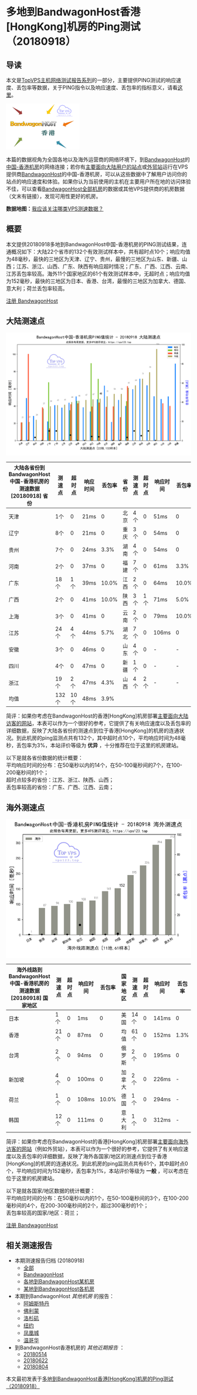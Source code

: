 #  多地到BandwagonHost香港[HongKong]机房的Ping测试（20180918） 

## 导读

本文是[TopVPS主机网络测试报告系列](https://vps123.top/pingtest)的一部分，主要提供PING测试的响应速度、丢包率等数据，关于PING指令以及响应速度、丢包率的指标意义，请看[这里](https://vps123.top/what-is-ping.html)。

![多地到BandwagonHost香港\[HongKong\]机房的Ping测试（20180918）](/images/thumbnails/to_bwg_HongKong.png)

本篇的数据视角为全国各地以及海外运营商的网络环境下，到[BandwagonHost](https://vps123.top/go/bwg)的[中国-香港机房](https://vps123.top/bandwagon-facilities.html#hongkong)的网络连接；若你有[主要面向大陆用户的站点](https://vps123.top/website-for-mainland-users.html)或[外贸站](https://vps123.top/website-for-internation-trade.html)运行在VPS提供商[BandwagonHost](https://vps123.top/go/bwg)的中国-香港机房，可以从这些数据中了解用户访问你的站点的响应速度和体验。如果你认为当前使用的主机在主要用户所在地的访问体验不佳，可以查看[BandwagonHost全部机房](/bandwagon/isp/china/20180918-bandwagon-isp-china.md)的数据或其他VPS提供商的机房数据（文末有链接），发现可用性更好的机房。

**数据地图：**[我应该关注哪类VPS测速数据？](https://vps123.top/find-pingtest-data-you-need.html)

## 概要

本文提供20180918多地到BandwagonHost中国-香港机房的PING测试结果，连通概况如下：大陆22个省市的132个有效测试样本中，共有超时点10个；响应均值为48毫秒，最快的三地区为天津、辽宁、贵州，最慢的三地区为山东、新疆、山西；江苏、浙江、山西、广东、陕西有响应超时情况；广东、广西、江西、云南、江苏丢包率较高。海外11个国家地区的61个有效测试样本中，无超时点；响应均值为152毫秒，最快的三地区为日本、香港、台湾，最慢的三地区为加拿大、德国、意大利；荷兰丢包率较高。

[注册 BandwagonHost](https://vps123.top/go/bwg/_btn1)

## 大陆测速点

![大陆各省份到VPS提供商BandwagonHost位于香港\[HongKong\]的机房的ping测试数据统计图，包含响应值的柱状图以及丢包率的散点图，数据日期为20180918](/images/pingtests/bwg_20180918/plot_idc_bwg_china-hongkong_20180918_mainland.png)

大陆各省份到BandwagonHost中国-香港机房的测速数据 [20180918] 省份 | 测速点 | 超时点 | 响应时间 | 丢包率 | 省份 | 测速点 | 超时点 | 响应时间 | 丢包率  
---|---|---|---|---|---|---|---|---|---  
天津 | 1个 | 0 | 21ms | 0 | 北京 | 4个 | 0 | 51ms | 0  
辽宁 | 8个 | 0 | 21ms | 0 | 重庆 | 3个 | 0 | 54ms | 0  
贵州 | 7个 | 0 | 24ms | 3.3% | 湖南 | 4个 | 0 | 54ms | 0  
河南 | 2个 | 0 | 37ms | 0 | 福建 | 7个 | 0 | 61ms | 3.3%  
广东 | 18个 | 1个 | 39ms | 10.0% | 江西 | 2个 | 0 | 64ms | 10.0%  
广西 | 2个 | 0 | 41ms | 10.0% | 陕西 | 3个 | 1个 | 71ms | 5.0%  
上海 | 3个 | 0 | 41ms | 0 | 云南 | 2个 | 0 | 79ms | 10.0%  
江苏 | 24个 | 4个 | 44ms | 5.7% | 湖北 | 7个 | 0 | 106ms | 0  
安徽 | 3个 | 0 | 46ms | 0 | 山东 | 4个 | 0 | - | -  
四川 | 4个 | 0 | 47ms | 0 | 新疆 | 1个 | 0 | - | -  
浙江 | 19个 | 2个 | 47ms | 4.3% | 山西 | 4个 | 2个 | - | -  
均值 | 132个 | 10个 | 48ms | 3.9% |  |  |  |  |   
  
简评：如果你考虑在BandwagonHost的香港[HongKong]机房部署[主要面向大陆访客的网站](website-for-mainland-users.html)，本表可以作为一个很好的参考，它提供了有关响应速度以及丢包率的详细数据，反映了大陆各省份的测速点到位于香港[HongKong]的机房的连通状况。到此机房的ping监测点共有132个，其中超时点10个，平均响应时间为48毫秒，丢包率为3%，本站评价等级为 **优异** ，十分推荐在位于这里的机房建站。

以下是就各省份数据的统计概要：  
平均响应时间的分布：在50毫秒以内的14个，在50-100毫秒间的7个，在100-200毫秒间的1个；  
超时点较多的省份：江苏、浙江、陕西、山西；  
丢包率较高的省份：广东、广西、江西、云南；

## 海外测速点

![海外各国家地区到VPS提供商BandwagonHost位于香港\[HongKong\]的机房的ping测试数据统计图，包含响应值的柱状图以及丢包率的散点图，数据日期为20180918](/images/pingtests/bwg_20180918/plot_idc_bwg_china-hongkong_20180918_overseas.png)

海外线路到BandwagonHost中国-香港机房的测速数据 [20180918] 国家地区 | 测速点 | 超时点 | 响应时间 | 丢包率 | 国家地区 | 测速点 | 超时点 | 响应时间 | 丢包率  
---|---|---|---|---|---|---|---|---|---  
日本 | 1个 | 0 | 1ms | 0 | 美国 | 14个 | 0 | 141ms | 0  
香港 | 21个 | 0 | 87ms | 0 | 均值 | 61个 | 0 | 152ms | 1.3%  
台湾 | 2个 | 0 | 94ms | 0 | 俄罗斯 | 2个 | 0 | 195ms | 0  
新加坡 | 4个 | 0 | 100ms | 0 | 加拿大 | 2个 | 0 | 226ms | -  
荷兰 | 1个 | 0 | 108ms | 10.0% | 德国 | 1个 | 0 | 294ms | -  
韩国 | 12个 | 0 | 111ms | 0 | 意大利 | 1个 | 0 | 312ms | -  
  
简评：如果你考虑在BandwagonHost的香港[HongKong]机房部署[主要面向海外访客的网站](https://vps123.top/website-for-internation-trade.html)（例如外贸站），本表可以作为一个很好的参考，它提供了有关响应速度以及丢包率的详细数据，反映了海外各国家/地区的测速点到位于香港[HongKong]的机房的连通状况。到此机房的ping监测点共有61个，其中超时点0个，平均响应时间为152毫秒，丢包率为1%，本站评价等级为 **一般** ，可以考虑在位于这里的机房建站。

以下是就各国家/地区数据的统计概要：  
平均响应时间的分布：在50毫秒以内的1个，在50-100毫秒间的3个，在100-200毫秒间的4个，在200-300毫秒间的2个，超过300毫秒的1个；  
丢包率较高的国家/地区：荷兰；

[注册 BandwagonHost](https://vps123.top/go/bwg/_btn2)

## 相关测速报告

  * 本期测速报告归档 (20180918) 
    * [全部](https://vps123.top/pingtests/20180918 "本期各VPS提供商全部测速报告")
    * [BandwagonHost](https://vps123.top/pingtests/idc-bandwagon/20180918 "本期BandwagonHost的全部测速报告")
    * [各地到BandwagonHost某机房](https://vps123.top/pingtests/idc-bandwagon/isp-global/20180918 "以BandwagonHost某机房为关注对象的视角，横向比较大陆各省份、海外各国家地区")
    * [某地到BandwagonHost各机房](https://vps123.top/pingtests/idc-bandwagon/facility-all/20180918 "以大陆某省份为关注对象的视角，横向比较BandwagonHost各机房")
  * 本期到BandwagonHost _其他机房_ 的报告： 
    * [阿姆斯特丹](/bandwagon/idc/amsterdam/20180918-bandwagon-idc-amsterdam.md "多地到BandwagonHost阿姆斯特丹机房的Ping测试 20180918")
    * [佛利蒙](/bandwagon/idc/fremont/20180918-bandwagon-idc-fremont.md "多地到BandwagonHost佛利蒙机房的Ping测试 20180918")
    * [洛杉矶](/bandwagon/idc/losangeles/20180918-bandwagon-idc-losangeles.md "多地到BandwagonHost洛杉矶机房的Ping测试 20180918")
    * [纽约](/bandwagon/idc/newyork/20180918-bandwagon-idc-newyork.md "多地到BandwagonHost纽约机房的Ping测试 20180918")
    * [凤凰城](/bandwagon/idc/phoenix/20180918-bandwagon-idc-phoenix.md "多地到BandwagonHost凤凰城机房的Ping测试 20180918")
    * [温哥华](/bandwagon/idc/vancouver/20180918-bandwagon-idc-vancouver.md "多地到BandwagonHost温哥华机房的Ping测试 20180918")
  * 到BandwagonHost香港机房的 _其他近期报告_ ： 
    * [20180514](/bandwagon/idc/hongkong/20180514-bandwagon-idc-hongkong.md "多地到BandwagonHost香港机房的Ping测试 20180514")
    * [20180622](/bandwagon/idc/hongkong/20180622-bandwagon-idc-hongkong.md "多地到BandwagonHost香港机房的Ping测试 20180622")
    * [20180804](/bandwagon/idc/hongkong/20180804-bandwagon-idc-hongkong.md "多地到BandwagonHost香港机房的Ping测试 20180804")



本文最初发表于[多地到BandwagonHost香港[HongKong]机房的Ping测试（20180918）](https://vps123.top/pingtest/20180918-bandwagon-idc-hongkong.html)
